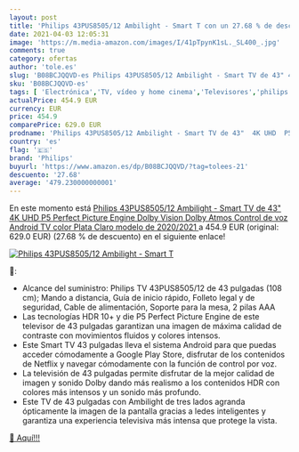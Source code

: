 ```yaml
---
layout: post
title: 'Philips 43PUS8505/12 Ambilight - Smart T con un 27.68 % de descuento'
date: 2021-04-03 12:05:31
image: 'https://m.media-amazon.com/images/I/41pTpynK1sL._SL400_.jpg'
comments: true
category: ofertas
author: 'tole.es'
slug: 'B08BCJQQVD-es Philips 43PUS8505/12 Ambilight - Smart TV de 43" 4K UHD P5...'
sku: 'B08BCJQQVD-es'
tags: [ 'Electrónica','TV, vídeo y home cinema','Televisores','philips','smart','tv', ]
actualPrice: 454.9 EUR
currency: EUR
price: 454.9
comparePrice: 629.0 EUR
prodname: 'Philips 43PUS8505/12 Ambilight - Smart TV de 43"  4K UHD  P5 Perfect Picture Engine  Dolby Vision  Dolby Atmos  Control de voz  Android TV   color Plata Claro  modelo de 2020/2021 '
country: 'es'
flag: '🇪🇸'
brand: 'Philips'
buyurl: 'https://www.amazon.es/dp/B08BCJQQVD/?tag=tolees-21'
descuento: '27.68'
average: '479.230000000001'
---
```


En este momento está [Philips 43PUS8505/12 Ambilight - Smart TV de 43"  4K UHD  P5 Perfect Picture Engine  Dolby Vision  Dolby Atmos  Control de voz  Android TV   color Plata Claro  modelo de 2020/2021 ](https://www.amazon.es/dp/B08BCJQQVD/?tag=tolees-21) a 454.9 EUR (original: 629.0 EUR) (27.68 %  de descuento) en el siguiente enlace!

[![Philips 43PUS8505/12 Ambilight - Smart T](https://m.media-amazon.com/images/I/41pTpynK1sL._SL400_.jpg)](https://www.amazon.es/dp/B08BCJQQVD/?tag=tolees-21)

🔎:

- Alcance del suministro: Philips TV 43PUS8505/12 de 43 pulgadas (108 cm); Mando a distancia, Guía de inicio rápido, Folleto legal y de seguridad, Cable de alimentación, Soporte para la mesa, 2 pilas AAA
- Las tecnologías HDR 10+ y die P5 Perfect Picture Engine de este televisor de 43 pulgadas garantizan una imagen de máxima calidad de contraste con movimientos fluidos y colores intensos.
- Este Smart TV 43 pulgadas lleva el sistema Android para que puedas acceder cómodamente a Google Play Store, disfrutar de los contenidos de Netflix y navegar cómodamente con la función de control por voz.
- La televisión de 43 pulgadas permite disfrutar de la mejor calidad de imagen y sonido Dolby dando más realismo a los contenidos HDR con colores más intensos y un sonido más profundo.
- Este TV de 43 pulgadas con Ambilight de tres lados agranda ópticamente la imagen de la pantalla gracias a ledes inteligentes y garantiza una experiencia televisiva más intensa que protege la vista.

[🛒 Aquí!!!](https://www.amazon.es/dp/B08BCJQQVD/?tag=tolees-21)
